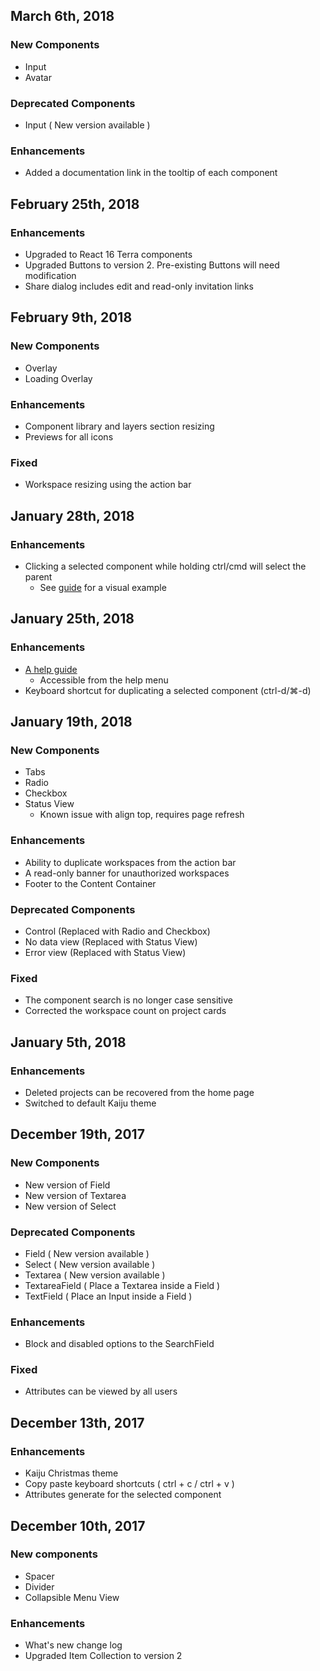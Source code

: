## March 6th, 2018
### New Components
- Input
- Avatar

### Deprecated Components
- Input ( New version available )

### Enhancements
- Added a documentation link in the tooltip of each component

## February 25th, 2018
### Enhancements
- Upgraded to React 16 Terra components
- Upgraded Buttons to version 2. Pre-existing Buttons will need modification
- Share dialog includes edit and read-only invitation links

## February 9th, 2018
### New Components
- Overlay
- Loading Overlay

### Enhancements
- Component library and layers section resizing
- Previews for all icons

### Fixed
- Workspace resizing using the action bar

## January 28th, 2018
### Enhancements
- Clicking a selected component while holding ctrl/cmd will select the parent
  - See [guide](/guide) for a visual example

## January 25th, 2018
### Enhancements
- [A help guide](/guide)
  - Accessible from the help menu
- Keyboard shortcut for duplicating a selected component (ctrl-d/⌘-d)

## January 19th, 2018
### New Components
- Tabs
- Radio
- Checkbox
- Status View
  - Known issue with align top, requires page refresh

### Enhancements
- Ability to duplicate workspaces from the action bar
- A read-only banner for unauthorized workspaces
- Footer to the Content Container

### Deprecated Components
- Control (Replaced with Radio and Checkbox)
- No data view (Replaced with Status View)
- Error view (Replaced with Status View)

### Fixed
- The component search is no longer case sensitive
- Corrected the workspace count on project cards

## January 5th, 2018
### Enhancements
- Deleted projects can be recovered from the home page
- Switched to default Kaiju theme

## December 19th, 2017
### New Components
- New version of Field
- New version of Textarea
- New version of Select

### Deprecated Components
- Field ( New version available )
- Select ( New version available )
- Textarea ( New version available )
- TextareaField ( Place a Textarea inside a Field )
- TextField ( Place an Input inside a Field )

### Enhancements
- Block and disabled options to the SearchField

### Fixed
- Attributes can be viewed by all users

## December 13th, 2017
### Enhancements
- Kaiju Christmas theme
- Copy paste keyboard shortcuts ( ctrl + c / ctrl + v )
- Attributes generate for the selected component

## December 10th, 2017
### New components
- Spacer
- Divider
- Collapsible Menu View

### Enhancements
- What's new change log
- Upgraded Item Collection to version 2
